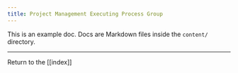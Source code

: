 ```yaml
---
title: Project Management Executing Process Group
---
```

This is an example doc. Docs are Markdown files inside the `content/` directory.

---

Return to the [[index]]